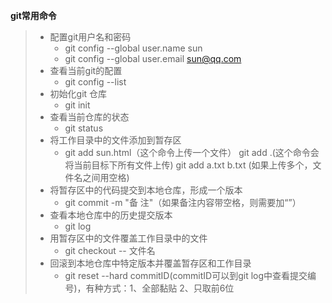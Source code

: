 **git常用命令**
> * 配置git用户名和密码
>     * git config  --global user.name sun
>     * git config  --global user.email  sun@qq.com
> * 查看当前git的配置
>     * git config --list
> * 初始化git 仓库
>     *  git init
> * 查看当前仓库的状态
>     * git status
> * 将工作目录中的文件添加到暂存区
>     * git add sun.html（这个命令上传一个文件）     git add  .(这个命令会将当前目标下所有文件上传)    git   add  a.txt  b.txt (如果上传多个，文件名之间用空格)
> *  将暂存区中的代码提交到本地仓库，形成一个版本
>     *  git  commit -m "备 注"（如果备注内容带空格，则需要加“”）
> * 查看本地仓库中的历史提交版本
>     * git  log
> * 用暂存区中的文件覆盖工作目录中的文件
>     * git  checkout -- 文件名
> * 回滚到本地仓库中特定版本并覆盖暂存区和工作目录
>     * git  reset --hard  commitID(commitID可以到git log中查看提交编号)，有种方式：1、全部黏贴  2、只取前6位